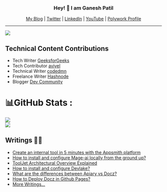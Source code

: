 
<h3 align="center"> Hey! 👋  I am Ganesh Patil </h3>

<p align="center">
  <a href="https://dev.to/patilganesh1010/">My Blog</a> |
  <a href="https://twitter.com/ganeshstwt">Twitter</a> |
  <a href="https://www.linkedin.com/in/ganeshpatil386386/">LinkedIn</a> |
  <a href="https://www.youtube.com/channel/UCjMse2JYXPbtlzcnkbXmVQQ">YouTube</a> |
  <a href="https://www.polywork.com/patilganesh1010"> Polywork Profile </a>
</p>

---
 



![](https://komarev.com/ghpvc/?username=your-github-ganeshpatil386386&style=flat-square)

<p>  </p>




<h2> Technical Content Contributions </h2>

- Tech Writer [GeeksforGeeks](https://auth.geeksforgeeks.org/user/patilganesh/articles)
- Tech Contributor [aviyel](https://aviyel.com/@ganeshpatil) 
- Technical Writer [codedmn](https://codedamn.com/news/javascript/reverse-a-string)
- Freelance Writer [Hashnode](https://hashnode.com/@patilganesh1010)
- Blogger [Dev Community](https://dev.to/patilganesh1010)


# 📊GitHub Stats :
![](https://github-readme-stats.vercel.app/api?username=ganeshpatil386386&theme=tokyonight&hide_border=true&include_all_commits=false&count_private=true)<br/>
![](https://github-readme-streak-stats.herokuapp.com/?user=ganeshpatil386386&theme=tokyonight&hide_border=true)

## Writings ✍🏻

* [Create an internal tool in 5 minutes with the Appsmith platform](https://aviyel.com/post/3642)
* [How to install and configure Mage-ai locally from the ground up?](https://aviyel.com/post/3622)
* [ToolJet Architectural Overview Explained](https://aviyel.com/post/3553)
* [How to install and configure Devlake?](https://aviyel.com/post/3411)
* [What are the differences between Apiary vs Docz?](https://aviyel.com/post/3257)
* [How to Deploy Docz in Github Pages?](https://aviyel.com/post/3157)
* [More Writings...](https://aviyel.com/search?term=\*&uid=3429&root=blog)












